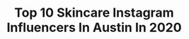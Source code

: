 ---
title: Top 10 Skincare Instagram Influencers In Austin In 2020
description: >-
  Find top skincare Instagram influencers in Austin in 2020. Most popular hashtags: #skincare #skincareroutine #momlife #stayathome.
platform: Instagram
profiles:
  - username: "spinsyddy"
    fullname: >-
      SYDNEY TORABI | HOME WORKOUTS
    location: "United States"
    followers: 21029
    engagement: 263
    commentsToLikes: 0.054269
    id: ck5zol62tqsnv0i14z9zbvmzh
    verified: false
    hashtags: "#austinfit, #nutrition, #fitnessmodel, #swimmer"
  - username: "reneerouleau"
    fullname: >-
      Esthetician & Skincare Expert
    location: "United States"
    followers: 61393
    engagement: 137
    commentsToLikes: 0.066476
    id: ck134f06xw4if0i190t5vpezy
    verified: true
    hashtags: "#skincareproducts, #botoxforehead, #thisshitisbananas, #botox"
  - username: "stylexkavya"
    fullname: >-
      Kavya | StylexKavya ™
    location: "United States"
    followers: 48084
    engagement: 204
    commentsToLikes: 0.077907
    id: ck5hht4ap9ya10i118gjtwmz7
    verified: false
    hashtags: "#storiesseries, #hypelook, #tiktokskit, #comfyoutfit"
  - username: "kimono_kat"
    fullname: >-
      Mina / มีน่า
    location: "United States"
    followers: 8459
    engagement: 983
    commentsToLikes: 0.286612
    id: ck5q8fc225wis0i11f20hbd2o
    verified: false
    hashtags: "#poweredbyrose, #octoly, #soldejaneiro, #selfcarematters"
  - username: "sophia_augustine_"
    fullname: >-
      Sophia Augustine
    location: "United States"
    followers: 24066
    engagement: 1539
    commentsToLikes: 0.048922
    id: ck5hrr4mfvc150i11qt0g0g54
    verified: false
    hashtags: "#love, #itsmarch, #redflowers, #makeup"
  - username: "erinelise___"
    fullname: >-
      erin elise blog
    location: "United States"
    followers: 7941
    engagement: 619
    commentsToLikes: 0.178632
    id: ck9hbxfbmiv0x0j78h4svvzs1
    verified: false
    hashtags: "#churchservice, #mylove, #lakedays, #ltkswim"
  - username: "herfashionedlife"
    fullname: >-
      Tammy-Fashion/Anti-Aging Tips
    location: "United States"
    followers: 42607
    engagement: 225
    commentsToLikes: 0.228240
    id: ck5q9celvaebr0i11kudz8a5x
    verified: false
    hashtags: "#disneylove, #ltkhome, #sundayselfcare, #pinkshoes"
  - username: "kapbeauty"
    fullname: >-
      KAPBEAUTY      ♥ KARLA♥
    location: "United States"
    followers: 113302
    engagement: 1093
    commentsToLikes: 0.215148
    id: ck13cay98zgj90i19rsxh7u1m
    verified: false
    hashtags: "#morphebabe, #fentycheeksout, #colourpop, #beauteque"
  - username: "ketokween.la"
    fullname: >-
      Lady Mel 🇬🇧🇺🇸
    location: "United States"
    followers: 25196
    engagement: 116
    commentsToLikes: 0.114452
    id: ck6u3g2q5xl0z0j71npjoncn4
    verified: false
    hashtags: "#questfit, #sunday, #chicken, #natural"
  - username: "vy.primozich"
    fullname: >-
      Vy Primozich
    location: "United States"
    followers: 21990
    engagement: 236
    commentsToLikes: 0.023995
    id: ck0ud1uc2i7rd0i193uk3q97v
    verified: false
    hashtags: "#flashesofdelight, #vacationvibes, #everythingisbetternaked, #coparenting"
---